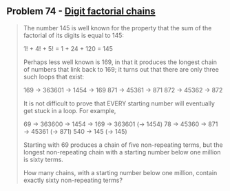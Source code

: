## Problem 74 - [Digit factorial chains](https://projecteuler.net/problem=74)

>The number 145 is well known for the property that the sum of the factorial of its digits is equal to 145:
>
>1! + 4! + 5! = 1 + 24 + 120 = 145
>
>Perhaps less well known is 169, in that it produces the longest chain of numbers that link back to 169; it turns out that there are only three such loops that exist:
>
>169 → 363601 → 1454 → 169
>871 → 45361 → 871
>872 → 45362 → 872
>
>It is not difficult to prove that EVERY starting number will eventually get stuck in a loop. For example,
>
>69 → 363600 → 1454 → 169 → 363601 (→ 1454)
>78 → 45360 → 871 → 45361 (→ 871)
>540 → 145 (→ 145)
>
>Starting with 69 produces a chain of five non-repeating terms, but the longest non-repeating chain with a starting number below one million is sixty terms.
>
>How many chains, with a starting number below one million, contain exactly sixty non-repeating terms?